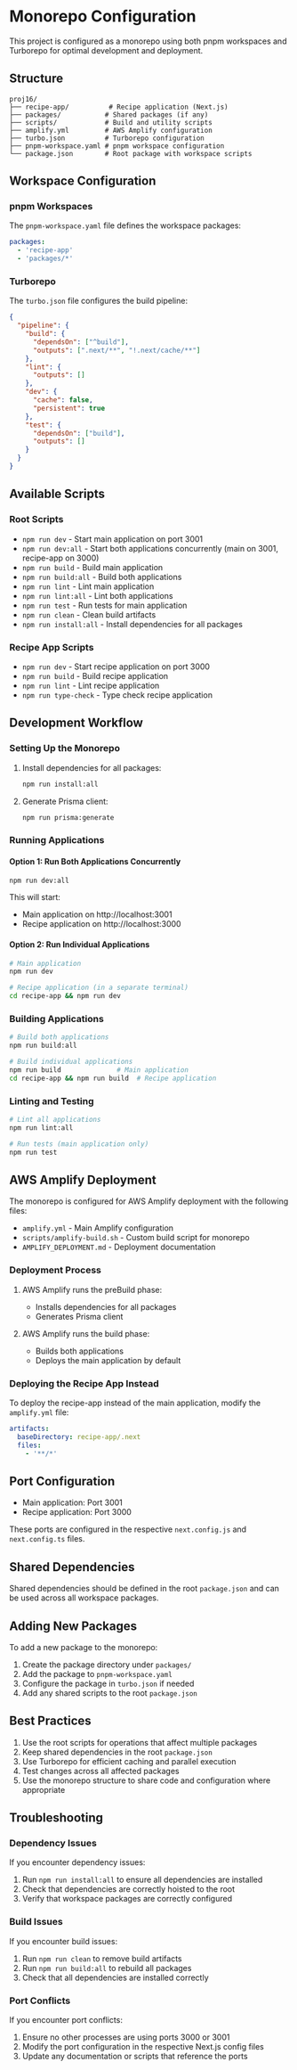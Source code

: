 # Monorepo Configuration

This project is configured as a monorepo using both pnpm workspaces and Turborepo for optimal development and deployment.

## Structure

```
proj16/
├── recipe-app/          # Recipe application (Next.js)
├── packages/           # Shared packages (if any)
├── scripts/            # Build and utility scripts
├── amplify.yml         # AWS Amplify configuration
├── turbo.json          # Turborepo configuration
├── pnpm-workspace.yaml # pnpm workspace configuration
└── package.json        # Root package with workspace scripts
```

## Workspace Configuration

### pnpm Workspaces

The `pnpm-workspace.yaml` file defines the workspace packages:

```yaml
packages:
  - 'recipe-app'
  - 'packages/*'
```

### Turborepo

The `turbo.json` file configures the build pipeline:

```json
{
  "pipeline": {
    "build": {
      "dependsOn": ["^build"],
      "outputs": [".next/**", "!.next/cache/**"]
    },
    "lint": {
      "outputs": []
    },
    "dev": {
      "cache": false,
      "persistent": true
    },
    "test": {
      "dependsOn": ["build"],
      "outputs": []
    }
  }
}
```

## Available Scripts

### Root Scripts

- `npm run dev` - Start main application on port 3001
- `npm run dev:all` - Start both applications concurrently (main on 3001, recipe-app on 3000)
- `npm run build` - Build main application
- `npm run build:all` - Build both applications
- `npm run lint` - Lint main application
- `npm run lint:all` - Lint both applications
- `npm run test` - Run tests for main application
- `npm run clean` - Clean build artifacts
- `npm run install:all` - Install dependencies for all packages

### Recipe App Scripts

- `npm run dev` - Start recipe application on port 3000
- `npm run build` - Build recipe application
- `npm run lint` - Lint recipe application
- `npm run type-check` - Type check recipe application

## Development Workflow

### Setting Up the Monorepo

1. Install dependencies for all packages:
   ```bash
   npm run install:all
   ```

2. Generate Prisma client:
   ```bash
   npm run prisma:generate
   ```

### Running Applications

#### Option 1: Run Both Applications Concurrently

```bash
npm run dev:all
```

This will start:
- Main application on http://localhost:3001
- Recipe application on http://localhost:3000

#### Option 2: Run Individual Applications

```bash
# Main application
npm run dev

# Recipe application (in a separate terminal)
cd recipe-app && npm run dev
```

### Building Applications

```bash
# Build both applications
npm run build:all

# Build individual applications
npm run build              # Main application
cd recipe-app && npm run build  # Recipe application
```

### Linting and Testing

```bash
# Lint all applications
npm run lint:all

# Run tests (main application only)
npm run test
```

## AWS Amplify Deployment

The monorepo is configured for AWS Amplify deployment with the following files:

- `amplify.yml` - Main Amplify configuration
- `scripts/amplify-build.sh` - Custom build script for monorepo
- `AMPLIFY_DEPLOYMENT.md` - Deployment documentation

### Deployment Process

1. AWS Amplify runs the preBuild phase:
   - Installs dependencies for all packages
   - Generates Prisma client

2. AWS Amplify runs the build phase:
   - Builds both applications
   - Deploys the main application by default

### Deploying the Recipe App Instead

To deploy the recipe-app instead of the main application, modify the `amplify.yml` file:

```yaml
artifacts:
  baseDirectory: recipe-app/.next
  files:
    - '**/*'
```

## Port Configuration

- Main application: Port 3001
- Recipe application: Port 3000

These ports are configured in the respective `next.config.js` and `next.config.ts` files.

## Shared Dependencies

Shared dependencies should be defined in the root `package.json` and can be used across all workspace packages.

## Adding New Packages

To add a new package to the monorepo:

1. Create the package directory under `packages/`
2. Add the package to `pnpm-workspace.yaml`
3. Configure the package in `turbo.json` if needed
4. Add any shared scripts to the root `package.json`

## Best Practices

1. Use the root scripts for operations that affect multiple packages
2. Keep shared dependencies in the root `package.json`
3. Use Turborepo for efficient caching and parallel execution
4. Test changes across all affected packages
5. Use the monorepo structure to share code and configuration where appropriate

## Troubleshooting

### Dependency Issues

If you encounter dependency issues:

1. Run `npm run install:all` to ensure all dependencies are installed
2. Check that dependencies are correctly hoisted to the root
3. Verify that workspace packages are correctly configured

### Build Issues

If you encounter build issues:

1. Run `npm run clean` to remove build artifacts
2. Run `npm run build:all` to rebuild all packages
3. Check that all dependencies are installed correctly

### Port Conflicts

If you encounter port conflicts:

1. Ensure no other processes are using ports 3000 or 3001
2. Modify the port configuration in the respective Next.js config files
3. Update any documentation or scripts that reference the ports